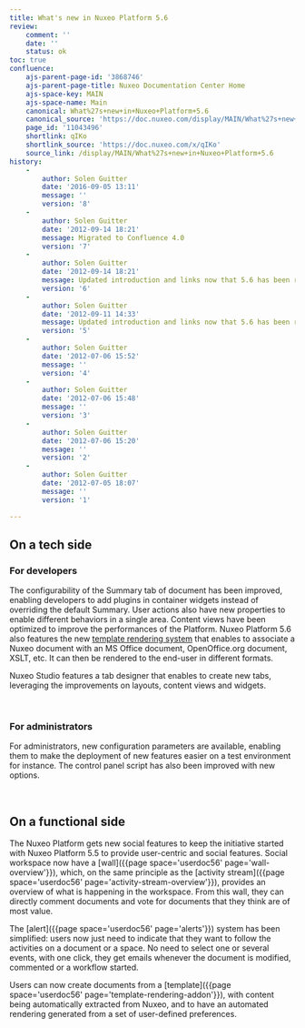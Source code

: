 ```yaml
---
title: What's new in Nuxeo Platform 5.6
review:
    comment: ''
    date: ''
    status: ok
toc: true
confluence:
    ajs-parent-page-id: '3868746'
    ajs-parent-page-title: Nuxeo Documentation Center Home
    ajs-space-key: MAIN
    ajs-space-name: Main
    canonical: What%27s+new+in+Nuxeo+Platform+5.6
    canonical_source: 'https://doc.nuxeo.com/display/MAIN/What%27s+new+in+Nuxeo+Platform+5.6'
    page_id: '11043496'
    shortlink: qIKo
    shortlink_source: 'https://doc.nuxeo.com/x/qIKo'
    source_link: /display/MAIN/What%27s+new+in+Nuxeo+Platform+5.6
history:
    - 
        author: Solen Guitter
        date: '2016-09-05 13:11'
        message: ''
        version: '8'
    - 
        author: Solen Guitter
        date: '2012-09-14 18:21'
        message: Migrated to Confluence 4.0
        version: '7'
    - 
        author: Solen Guitter
        date: '2012-09-14 18:21'
        message: Updated introduction and links now that 5.6 has been released
        version: '6'
    - 
        author: Solen Guitter
        date: '2012-09-11 14:33'
        message: Updated introduction and links now that 5.6 has been released
        version: '5'
    - 
        author: Solen Guitter
        date: '2012-07-06 15:52'
        message: ''
        version: '4'
    - 
        author: Solen Guitter
        date: '2012-07-06 15:48'
        message: ''
        version: '3'
    - 
        author: Solen Guitter
        date: '2012-07-06 15:20'
        message: ''
        version: '2'
    - 
        author: Solen Guitter
        date: '2012-07-05 18:07'
        message: ''
        version: '1'

---
```

## On a tech side

### For developers

The configurability of the Summary tab of document has been improved, enabling developers to add plugins in container widgets instead of overriding the default Summary.
User actions also have new properties to enable different behaviors in a single area.
Content views have been optimized to improve the performances of the Platform.
Nuxeo Platform 5.6 also features the new [template rendering system](https://github.com/nuxeo/nuxeo-template-rendering) that enables to associate a Nuxeo document with an MS Office document, OpenOffice.org document, XSLT, etc. It can then be rendered to the end-user in different formats.

Nuxeo Studio features a tab designer that enables to create new tabs, leveraging the improvements on layouts, content views and widgets.

&nbsp;

### For administrators

For administrators, new configuration parameters are available, enabling them to make the deployment of new features easier on a test environment for instance. The control panel script has also been improved with new options.

&nbsp;

## On a functional side

The Nuxeo Platform gets new social features to keep the initiative started with Nuxeo Platform 5.5 to provide user-centric and social features. Social workspace now have a [wall]({{page space='userdoc56' page='wall-overview'}}), which, on the same principle as the [activity stream]({{page space='userdoc56' page='activity-stream-overview'}}), provides an overview of what is happening in the workspace. From this wall, they can directly comment documents and vote for documents that they think are of most value.

The [alert]({{page space='userdoc56' page='alerts'}}) system has been simplified: users now just need to indicate that they want to follow the activities on a document or a space. No need to select one or several events, with one click, they get emails whenever the document is modified, commented or a workflow started.

Users can now create documents from a [template]({{page space='userdoc56' page='template-rendering-addon'}}), with content being automatically extracted from Nuxeo, and to have an automated rendering generated from a set of user-defined preferences.

&nbsp;